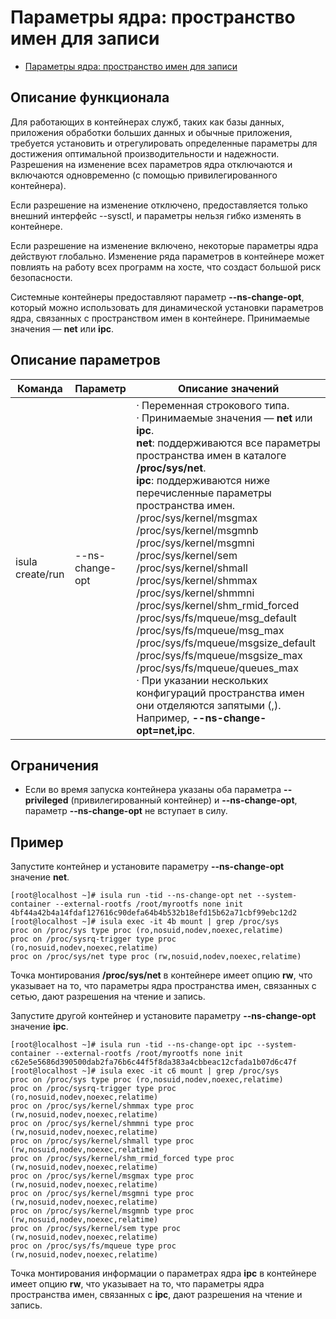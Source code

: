 # Параметры ядра: пространство имен для записи

- [Параметры ядра: пространство имен для записи](#writable-namespace-kernel-parameters)

## Описание функционала

Для работающих в контейнерах служб, таких как базы данных, приложения обработки больших данных и обычные приложения, требуется установить и отрегулировать определенные параметры для достижения оптимальной производительности и надежности. Разрешения на изменение всех параметров ядра отключаются и включаются одновременно (с помощью привилегированного контейнера).

Если разрешение на изменение отключено, предоставляется только внешний интерфейс --sysctl, и параметры нельзя гибко изменять в контейнере.

Если разрешение на изменение включено, некоторые параметры ядра действуют глобально. Изменение ряда параметров в контейнере может повлиять на работу всех программ на хосте, что создаст большой риск безопасности.

Системные контейнеры предоставляют параметр **--ns-change-opt**, который можно использовать для динамической установки параметров ядра, связанных с пространством имен в контейнере. Принимаемые значения — **net** или **ipc**.

## Описание параметров

| Команда          | **Параметр**    | Описание значений                                            |
| ---------------- | --------------- | ------------------------------------------------------------ |
| isula create/run | --ns-change-opt | ·      Переменная строкового типа.<br />·      Принимаемые значения — **net** или **ipc**.<br />  **net**: поддерживаются все параметры пространства имен в каталоге **/proc/sys/net**.<br />  **ipc**: поддерживаются ниже перечисленные параметры пространства имен.<br />/proc/sys/kernel/msgmax<br />/proc/sys/kernel/msgmnb  <br />/proc/sys/kernel/msgmni  <br />/proc/sys/kernel/sem  <br />/proc/sys/kernel/shmall  <br />/proc/sys/kernel/shmmax  <br />/proc/sys/kernel/shmmni  <br />/proc/sys/kernel/shm_rmid_forced  <br />/proc/sys/fs/mqueue/msg_default  <br />/proc/sys/fs/mqueue/msg_max  <br />/proc/sys/fs/mqueue/msgsize_default  <br />/proc/sys/fs/mqueue/msgsize_max  <br />/proc/sys/fs/mqueue/queues_max  <br />·      При указании нескольких конфигураций пространства имен они отделяются запятыми (,). Например, **--ns-change-opt=net,ipc**. |

## Ограничения

- Если во время запуска контейнера указаны оба параметра **--privileged** (привилегированный контейнер) и **--ns-change-opt**, параметр **--ns-change-opt** не вступает в силу.

## Пример

Запустите контейнер и установите параметру **--ns-change-opt** значение **net**.

```
[root@localhost ~]# isula run -tid --ns-change-opt net --system-container --external-rootfs /root/myrootfs none init
4bf44a42b4a14fdaf127616c90defa64b4b532b18efd15b62a71cbf99ebc12d2
[root@localhost ~]# isula exec -it 4b mount | grep /proc/sys
proc on /proc/sys type proc (ro,nosuid,nodev,noexec,relatime)
proc on /proc/sysrq-trigger type proc (ro,nosuid,nodev,noexec,relatime)
proc on /proc/sys/net type proc (rw,nosuid,nodev,noexec,relatime)
```

Точка монтирования **/proc/sys/net** в контейнере имеет опцию **rw**, что указывает на то, что параметры ядра пространства имен, связанных с сетью, дают разрешения на чтение и запись.

Запустите другой контейнер и установите параметру **--ns-change-opt** значение **ipc**.

```
[root@localhost ~]# isula run -tid --ns-change-opt ipc --system-container --external-rootfs /root/myrootfs none init
c62e5e5686d390500dab2fa76b6c44f5f8da383a4cbbeac12cfada1b07d6c47f
[root@localhost ~]# isula exec -it c6 mount | grep /proc/sys
proc on /proc/sys type proc (ro,nosuid,nodev,noexec,relatime)
proc on /proc/sysrq-trigger type proc (ro,nosuid,nodev,noexec,relatime)
proc on /proc/sys/kernel/shmmax type proc (rw,nosuid,nodev,noexec,relatime)
proc on /proc/sys/kernel/shmmni type proc (rw,nosuid,nodev,noexec,relatime)
proc on /proc/sys/kernel/shmall type proc (rw,nosuid,nodev,noexec,relatime)
proc on /proc/sys/kernel/shm_rmid_forced type proc (rw,nosuid,nodev,noexec,relatime)
proc on /proc/sys/kernel/msgmax type proc (rw,nosuid,nodev,noexec,relatime)
proc on /proc/sys/kernel/msgmni type proc (rw,nosuid,nodev,noexec,relatime)
proc on /proc/sys/kernel/msgmnb type proc (rw,nosuid,nodev,noexec,relatime)
proc on /proc/sys/kernel/sem type proc (rw,nosuid,nodev,noexec,relatime)
proc on /proc/sys/fs/mqueue type proc (rw,nosuid,nodev,noexec,relatime)
```

Точка монтирования информации о параметрах ядра **ipc** в контейнере имеет опцию **rw**, что указывает на то, что параметры ядра пространства имен, связанных с **ipc**, дают разрешения на чтение и запись. 